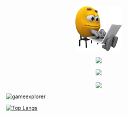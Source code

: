 ###
<div id="header" align="center">
  <a href="https://github.com/GameExplorer"><img src="programmer.png" alt="programmer"></a>
</div>

<p align="center">
	<img width="450em" src="https://github-readme-stats.vercel.app/api?username=GameExplorer&show_icons=true&include_all_commits=true&count_private=true&hide_border=true&theme=dark" />
</p>

<p align="center">
	<img width="450em" src="https://github-readme-streak-stats.herokuapp.com/?user=GameExplorer&include_all_commits=true&hide_border=true&theme=dark"/>
</p>

<p align="center">
	

</p>

<p align="center">
	<a href="https://github.com/GameExplorer/github-readme-stats">
		<img align="center" src="https://github-readme-stats.vercel.app/api/top-langs/?username=GameExplorer&layout=compact&theme=dark"/>
	</a>
</p>

<p align="left"> <img src="https://komarev.com/ghpvc/?username=gameexplorer&label=Profile%20views&color=0e75b6&style=flat" alt="gameexplorer" /> </p>


[![Top Langs](https://github-readme-stats.vercel.app/api/top-langs/?username=GameExplorer&layout=compact&theme=dark)](https://github.com/GameExplorer/github-readme-stats)




